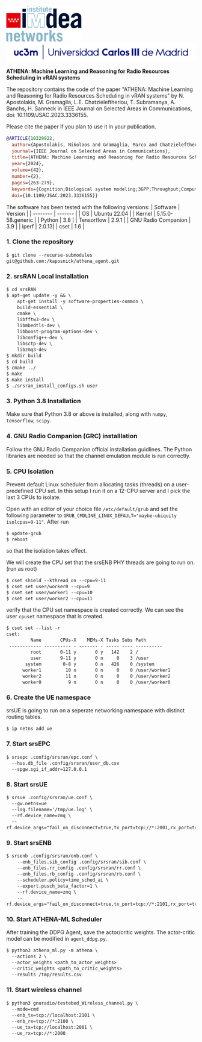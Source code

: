 <img src="imdea.png" width="200" float="left" >
<img src="uc3m.png"  width="600">

<b>ATHENA: Machine Learning and Reasoning for Radio Resources Scheduling in vRAN systems</b> 

The repository contains the code of the paper "ATHENA: Machine Learning and Reasoning for Radio Resources Scheduling in vRAN systems" by N. Apostolakis, M. Gramaglia, L.E. Chatzieleftheriou, T. Subramanya, A. Banchs, H. Sanneck in IEEE Journal on Selected Areas in Communications, doi: 10.1109/JSAC.2023.3336155.

Please cite the paper if you plan to use it in your publication.

```BibTex
@ARTICLE{10329922,
  author={Apostolakis, Nikolaos and Gramaglia, Marco and Chatzieleftheriou, Livia Elena and Subramanya, Tejas and Banchs, Albert and Sanneck, Henning},
  journal={IEEE Journal on Selected Areas in Communications}, 
  title={ATHENA: Machine Learning and Reasoning for Radio Resources Scheduling in vRAN Systems}, 
  year={2024},
  volume={42},
  number={2},
  pages={263-279},
  keywords={Cognition;Biological system modeling;3GPP;Throughput;Computer architecture;Automation;Radio access networks;vRAN;radio resource scheduling;deep reinforcement learning;machine reasoning},
  doi={10.1109/JSAC.2023.3336155}}
```

The software has been tested with the following versions:
| Software | Version |
| -------- | ------- |
| OS       | Ubuntu 22.04 |
| Kernel   | 5.15.0-58.generic  |
| Python   | 3.8 |
| Tensorflow | 2.9.1 |
| GNU Radio Companion | 3.9 |
| iperf | 2.0.13|
| cset     | 1.6 |


### 1. Clone the repository
```shell
$ git clone --recurse-submodules git@github.com:/kaposnick/athena_agent.git
```
### 2. srsRAN Local installation

```shell
$ cd srsRAN
$ apt-get update -y && \ 
    apt-get install -y software-properties-common \ 
    build-essential \
    cmake \ 
    libfftw3-dev \
    libmbedtls-dev \
    libboost-program-options-dev \
    libconfig++-dev \
    libsctp-dev \
    libzmq3-dev
$ mkdir build
$ cd build
$ cmake ../
$ make
$ make install
$ ./srsran_install_configs.sh user
```
### 3. Python 3.8 Installation
Make sure that Python 3.8 or above is installed, along with <code>numpy</code>, <code>tensorflow</code>, <code>scipy</code>.

### 4. GNU Radio Companion (GRC) installlation 
Follow the GNU Radio Companion official installation guidlines. The Python libraries are needed so that the channel emulation module is run correctly.

### 5. CPU Isolation
Prevent default Linux scheduler from allocating tasks (threads) on a user-predefined CPU set. In this setup I run it on a 12-CPU server and I pick the last 3 CPUs to isolate.

Open with an editor of your choice file <code>/etc/default/grub</code> and set the following parameter to <code>GRUB_CMDLINE_LINUX_DEFAULT="maybe-ubiquity isolcpus=9-11"</code>. After run
```shell
$ update-grub
$ reboot
```
so that the isolation takes effect.

We will create the CPU set that the srsENB PHY threads are going to run on. 
(run as root)

```shell
$ cset shield --kthread on --cpu=9-11
$ cset set user/worker0 --cpu=9
$ cset set user/worker1 --cpu=10
$ cset set user/worker2 --cpu=11
```

verify that the CPU set namespace is created correctly. We can see the user <code>cpuset</code> namespace that is created.
```shell
$ cset set --list -r
cset: 
         Name       CPUs-X    MEMs-X Tasks Subs Path
 ------------ ---------- - ------- - ----- ---- ----------
         root       0-11 y       0 y   142    2 /
         user       9-11 y       0 n     0    3 /user
       system        0-8 y       0 n   426    0 /system
      worker1         10 n       0 n     0    0 /user/worker1
      worker2         11 n       0 n     0    0 /user/worker2
      worker0          9 n       0 n     0    0 /user/worker0
```
 
### 6. Create the UE namespace
srsUE is going to run on a seperate networking namespace with distinct routing tables.

```shell
$ ip netns add ue
```

### 7. Start srsEPC
```shell
$ srsepc .config/srsran/epc.conf \
  --hss.db_file .config/srsran/user_db.csv
  --spgw.sgi_if_addr=127.0.0.1
```

### 8. Start srsUE
```shell
$ srsue .config/srsran/ue.conf \
  --gw.netns=ue
  --log.filename='/tmp/ue.log' \
  --rf.device_name=zmq \
  --rf.device_args="fail_on_disconnect=true,tx_port=tcp://*:2001,rx_port=tcp://localhost:2000,id=ue,base_srate=23.04e6"
```

### 9. Start srsENB
```shell
$ srsenb .config/srsran/enb.conf \
    --enb_files.sib_config .config/srsran/sib.conf \
    --enb_files.rr_config .config/srsran/rr.conf \
    --enb_files.rb_config .config/srsran/rb.conf \
    --scheduler.policy=time_sched_ai \
    --expert.pusch_beta_factor=1 \
    --rf.device_name=zmq \
    --rf.device_args="fail_on_disconnect=true,tx_port=tcp://*:2101,rx_port=tcp://localhost:2100,id=enb,base_srate=23.04e6"
```


### 10. Start ATHENA-ML Scheduler
After training the DDPG Agent, save the actor/critic weights. The actor-critic model can be modified in <code>agent_ddpg.py</code>.

```shell
$ python3 athena_ml.py -m athena \
  --actions 2 \
  --actor_weights <path_to_actor_weights>
  --critic_weights <path_to_critic_weights>
  --results /tmp/results.csv
```

### 11. Start wireless channel
```shell
$ python3 gnuradio/testebed_Wireless_channel.py \
  --mode=cmd
  --enb_tx=tcp://localhost:2101 \
  --enb_rx=tcp://*:2100 \
  --ue_tx=tcp://localhost:2001 \
  --ue_rx=tcp://*:2000 
``` 
